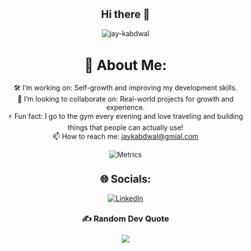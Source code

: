 <div align="center">

##  Hi there 👋
<img src="https://komarev.com/ghpvc/?username=jay-kabdwal&label=visitor%20Count&color=0e75b6&style=flat" alt="jay-kabdwal" />

# 💫 About Me:
🛠️ I’m working on: Self-growth and improving my development skills.
<br>👯 I’m looking to collaborate on: Real-world projects for growth and experience.
<br>⚡ Fun fact: I go to the gym every evening and love traveling and building things that people can actually use!
<br>📫 How to reach me: jaykabdwal@gmial.com

![Metrics](https://metrics.lecoq.io/Jay-kabdwal?template=classic&isocalendar=1&base=header%2C%20activity%2C%20community%2C%20repositories%2C%20metadata&base.indepth=false&base.hireable=false&base.skip=false&isocalendar=false&isocalendar.duration=full-year&config.timezone=Asia%2FCalcutta)

## 🌐 Socials:
[![LinkedIn](https://img.shields.io/badge/LinkedIn-%230077B5.svg?logo=linkedin&logoColor=white)](https://linkedin.com/in/https://www.linkedin.com/in/jay-kabdwal-7a2258252/)

### ✍️ Random Dev Quote
![](https://quotes-github-readme.vercel.app/api?type=horizontal&theme=dark)

</div>
